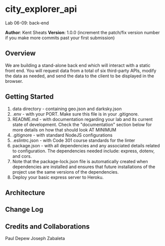 # city_explorer_api
Lab 06-09: back-end

**Author**: Kent Sheats
**Version**: 1.0.0 (increment the patch/fix version number if you make more commits past your first submission)

## Overview
<!-- Provide a high level overview of what this application is and why you are building it, beyond the fact that it's an assignment for this class. (i.e. What's your problem domain?) -->
We are building a stand-alone back end which will interact with a static front end. You will request data from a total of six third-party APIs, modify the data as needed, and send the data to the client to be displayed in the browser.

## Getting Started
<!-- What are the steps that a user must take in order to build this app on their own machine and get it running? -->

1. data directory - containing geo.json and darksky.json
2. .env - with your PORT. Make sure this file is in your .gitignore.
3. README.md - with documentation regarding your lab and its current state of development. Check the "documentation"  section below for more details on how that should look AT MINIMUM
4. .gitignore - with standard NodeJS configurations
5. .eslintrc.json - with Code 301 course standards for the linter
6. package.json - with all dependencies and any associated details related to configuration. The dependencies needed include: express, dotenv, and cors.
7. Note that the package-lock.json file is automatically created when dependencies are installed and ensures that future installations of the project use the same versions of the dependencies.
8. Deploy your basic express server to Heroku.

## Architecture
<!-- Provide a detailed description of the application design. What technologies (languages, libraries, etc) you're using, and any other relevant design information. -->

## Change Log
<!-- Use this area to document the iterative changes made to your application as each feature is successfully implemented. Use time stamps. Here's an examples:

01-01-2001 4:59pm - Application now has a fully-functional express server, with a GET route for the location resource.
-->

## Credits and Collaborations
Paul Depew
Joseph Zabaleta